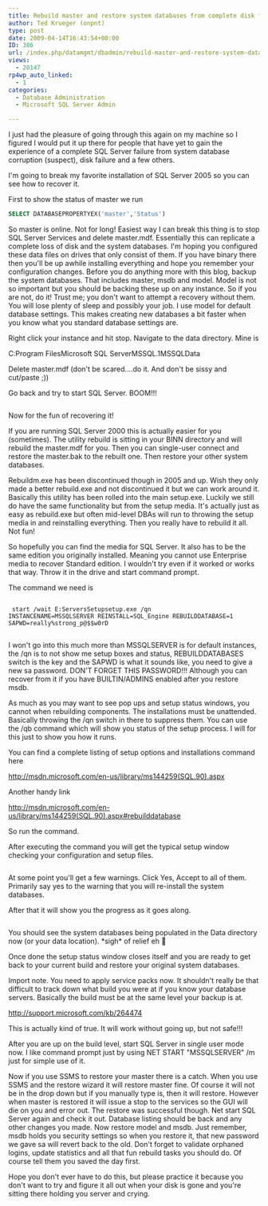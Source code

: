 ```yaml
---
title: Rebuild master and restore system databases from complete disk failure
author: Ted Krueger (onpnt)
type: post
date: 2009-04-14T16:43:54+00:00
ID: 386
url: /index.php/datamgmt/dbadmin/rebuild-master-and-restore-system-databa/
views:
  - 20147
rp4wp_auto_linked:
  - 1
categories:
  - Database Administration
  - Microsoft SQL Server Admin

---
```

I just had the pleasure of going through this again on my machine so I figured I would put it up there for people that have yet to gain the experience of a complete SQL Server failure from system database corruption (suspect), disk failure and a few others. 

I'm going to break my favorite installation of SQL Server 2005 so you can see how to recover it. 

First to show the status of master we run

```sql
SELECT DATABASEPROPERTYEX('master','Status')
```
So master is online. Not for long! Easiest way I can break this thing is to stop SQL Server Services and delete master.mdf. Essentially this can replicate a complete loss of disk and the system databases. I'm hoping you configured these data files on drives that only consist of them. If you have binary there then you'll be up awhile installing everything and hope you remember your configuration changes. Before you do anything more with this blog, backup the system databases. That includes master, msdb and model. Model is not so important but you should be backing these up on any instance. So if you are not, do it! Trust me; you don't want to attempt a recovery without them. You will lose plenty of sleep and possibly your job. I use model for default database settings. This makes creating new databases a bit faster when you know what you standard database settings are. 

Right click your instance and hit stop. Navigate to the data directory. Mine is
  
C:Program FilesMicrosoft SQL ServerMSSQL.1MSSQLData

Delete master.mdf (don't be scared....do it. And don't be sissy and cut/paste ;))

Go back and try to start SQL Server. BOOM!!!

<div class="image_block">
  <img src="https://lessthandot.z19.web.core.windows.net/wp-content/uploads/blogs/DataMgmt//sysdb_1.gif" alt="" title="" />
</div>

Now for the fun of recovering it!

If you are running SQL Server 2000 this is actually easier for you (sometimes). The utility rebuild is sitting in your BINN directory and will rebuild the master.mdf for you. Then you can single-user connect and restore the master.bak to the rebuilt one. Then restore your other system databases.

Rebuildm.exe has been discontinued though in 2005 and up. Wish they only made a better rebuild.exe and not discontinued it but we can work around it. Basically this utility has been rolled into the main setup.exe. Luckily we still do have the same functionality but from the setup media. It's actually just as easy as rebuild.exe but often mid-level DBAs will run to throwing the setup media in and reinstalling everything. Then you really have to rebuild it all. Not fun!
  
So hopefully you can find the media for SQL Server. It also has to be the same edition you originally installed. Meaning you cannot use Enterprise media to recover Standard edition. I wouldn't try even if it worked or works that way. Throw it in the drive and start command prompt.

The command we need is
  
<code class="codespan"><br />
start /wait E:ServersSetupsetup.exe /qn INSTANCENAME=MSSQLSERVER REINSTALL=SQL_Engine REBUILDDATABASE=1 SAPWD=really%strong_p@$$w0rD<br />
</code>
  
I won't go into this much more than MSSQLSERVER is for default instances, the /qn is to not show me setup boxes and status, REBUILDDATABASES switch is the key and the SAPWD is what it sounds like, you need to give a new sa password. DON'T FORGET THIS PASSWORD!!! Although you can recover from it if you have BUILTIN/ADMINS enabled after you restore msdb.

As much as you may want to see pop ups and setup status windows, you cannot when rebuilding components. The installations must be unattended. Basically throwing the /qn switch in there to suppress them. You can use the /qb command which will show you status of the setup process. I will for this just to show you how it runs.

You can find a complete listing of setup options and installations command here
  
http://msdn.microsoft.com/en-us/library/ms144259(SQL.90).aspx
  
Another handy link
  
http://msdn.microsoft.com/en-us/library/ms144259(SQL.90).aspx#rebuilddatabase

So run the command.

After executing the command you will get the typical setup window checking your configuration and setup files.

<div class="image_block">
  <img src="https://lessthandot.z19.web.core.windows.net/wp-content/uploads/blogs/DataMgmt//sysdb_2.gif" alt="" title="" />
</div>

At some point you'll get a few warnings. Click Yes, Accept to all of them. Primarily say yes to the warning that you will re-install the system databases.

After that it will show you the progress as it goes along.

<div class="image_block">
  <img src="https://lessthandot.z19.web.core.windows.net/wp-content/uploads/blogs/DataMgmt//sysdb_3.gif" alt="" title="" />
</div>

You should see the system databases being populated in the Data directory now (or your data location). \*sigh\* of relief eh 🙂
  
Once done the setup status window closes itself and you are ready to get back to your current build and restore your original system databases.

Import note. You need to apply service packs now. It shouldn't really be that difficult to track down what build you were at if you know your database servers. Basically the build must be at the same level your backup is at.
  
http://support.microsoft.com/kb/264474
  
This is actually kind of true. It will work without going up, but not safe!!!

After you are up on the build level, start SQL Server in single user mode now. I like command prompt just by using NET START "MSSQLSERVER" /m just for simple use of it.

Now if you use SSMS to restore your master there is a catch. When you use SSMS and the restore wizard it will restore master fine. Of course it will not be in the drop down but if you manually type is, then it will restore. However when master is restored it will issue a stop to the services so the GUI will die on you and error out. The restore was successful though. Net start SQL Server again and check it out. Database listing should be back and any other changes you made. Now restore model and msdb. Just remember, msdb holds you security settings so when you restore it, that new password we gave sa will revert back to the old. Don't forget to validate orphaned logins, update statistics and all that fun rebuild tasks you should do. Of course tell them you saved the day first.

Hope you don't ever have to do this, but please practice it because you don't want to try and figure it all out when your disk is gone and you're sitting there holding you server and crying.